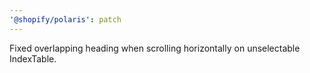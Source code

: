 ```yaml
---
'@shopify/polaris': patch
---
```


Fixed overlapping heading when scrolling horizontally on unselectable IndexTable.
